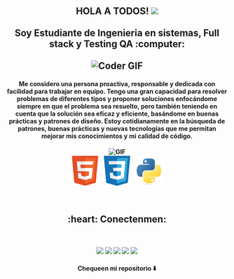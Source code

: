 <!DOCTYPE html>
<html lang="en">
<h2 align="center">
 <abc>
  <br>HOLA A TODOS! <img src="https://user-images.githubusercontent.com/42378118/110234147-e3259600-7f4e-11eb-95be-0c4047144dea.gif" width="30"><br>
  <br>Soy Estudiante de Ingenieria en sistemas, Full stack y Testing QA :computer:<br>
  <br>
   <img src="https://media.giphy.com/media/SWoSkN6DxTszqIKEqv/giphy.gif" alt="Coder GIF" width="500" > 
  </abc>
</h2> 
<body >
<div>
   <h4 align="center"><lucida> Me considero una persona proactiva, responsable y dedicada con facilidad para trabajar en equipo. Tengo una gran capacidad para resolver           problemas de diferentes tipos y proponer soluciones enfocándome siempre en que el problema sea resuelto, pero también teniendo en cuenta que la solución sea eficaz         y eficiente, basándome en buenas prácticas y patrones de diseño.
  Estoy cotidianamente en la búsqueda de patrones, buenas prácticas y nuevas tecnologías que me permitan mejorar mis conocimientos y mi calidad de código.  </lucida><br>      
  <br>
  <img align="center" alt="GIF" src="https://media.giphy.com/media/hrSFdM4rg8VFpXyz2m/giphy.gif" />
  <br>
     
  <div>
  
  <img align="center" alt="Rafa-HTML" height="70" width="70" src="https://raw.githubusercontent.com/devicons/devicon/master/icons/html5/html5-original.svg">
  <img align="center" alt="Rafa-CSS" height="70" width="70" src="https://raw.githubusercontent.com/devicons/devicon/master/icons/css3/css3-original.svg">
  <img align="center" alt="Rafa-Python" height="70" width="70" src="https://raw.githubusercontent.com/devicons/devicon/master/icons/python/python-original.svg">
  <div style="display: inline_block"align="center"><br>
  <div/>
   
  <br>
      <h2 align="center">:heart: Conectenmen:</h2>
  <br>
   </h<div style="display: inline_block" align="center"><br>
   <a href="https://www.instagram.com/matiascedermazz/" target="_blank"><img src="https://img.shields.io/badge/-Instagram-%23E4405F?style=for-the-badge&logo=instagram&              logoColor=white" target="_blank"></a>
  <a href="Matias Cisneros#6132" target="_blank"><img src="https://img.shields.io/badge/Discord-7289DA?style=for-the-badge&logo=discord&logoColor=white"                            target="_blank"></a> 
  <a href = "mailto:matiascedermazz@gmail.com"><img src="https://img.shields.io/badge/-Gmail-%23333?style=for-the-badge&logo=gmail&logoColor=white" target="_blank"></a>
  <a href="https://www.linkedin.com/in/matias-cisneros-b51239177/" target="_blank"><img src="https://img.shields.io/badge/-LinkedIn-%230077B5?style=for-the-badge&                  logo=linkedin&logoColor=white" target="_blank"></a> 
  <a href="https://www.linkedin.com/in/matias-cisneros-b51239177/" target="_blank"><img src="https://img.shields.io/badge/WhatsApp-25D366?style=for-the-badge&                      logo=whatsapp&logoColor=white"></a> 
        
  <h4 align="center">
            <Brush>
            Chequeen mi repositorio ⬇️  
            </Brush>
  </h4>
    

